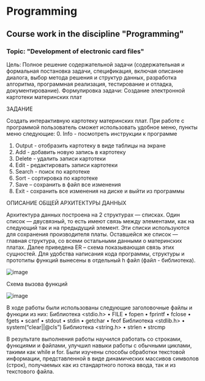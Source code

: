 # Programming

## Course work in the discipline "Programming"
### Topic: "Development of electronic card files"

Цель: Полное решение содержательной задачи (содержательная и формальная постановка задачи, спецификация, включая описание диалога, выбор метода решения и структур данных, разработка алгоритма, программная реализация, тестирование и отладка, документирование). 
Формулировка задачи: Создание электронной картотеки материнских плат

ЗАДАНИЕ

Создать интерактивную картотеку материнских плат. При работе с программой пользователь сможет использовать удобное меню, пункты меню следующие:
0. Info  -  посмотреть инструкции к программе
1. Output  -  отобразить картотеку в виде таблицы на экране
2. Add  -  добавить новую запись в картотеку
3. Delete  - удалить записи картотеки
4. Edit  -  редактировать записи картотеки
5. Search  -  поиск по картотеке
6. Sort  -  сортировка по картотеке
7. Save – сохранить в файл все изменения
8. Exit  -  сохранить все изменения на диске и выйти из программы


ОПИСАНИЕ ОБЩЕЙ АРХИТЕКТУРЫ ДАННЫХ

Архитектура данных построена на 2 структурах — списках. 
Один список — двусвязный, то есть имеют связь между элементами, как на следующий так и на предыдущий элемент. 
Эти списки используются для сохранения производителя платы. 
Оставшейся же список — главная структура, со всеми остальными данными о материнских платах. Далее приведена ER – схема показывающая связь этих сущностей. 
Для удобства написания кода программы, структуры и прототипы функций вынесены в отдельный h файл (файл - библиотека).

![image](https://github.com/user-attachments/assets/e9ee39c1-9845-4c8b-beee-798b835f0bd2)

Схема вызова функций

![image](https://github.com/user-attachments/assets/7538d167-73f2-4360-b016-3207f2e551f7)

В ходе работы были использованы следующие заголовочные файлы и функции из них: 
Библиотека <stdio.h>
• FILE 
• fopen 
• fprintf 
• fclose 
• fgets 
• scanf 
• stdout 
• stdin 
• getchar 
• feof 
Библиотека <stdlib.h>
• system(“clear||@cls”) 
Библиотека <string.h>
• strlen 
• strcmp 

В результате выполнения работы научился работать со строками, функциями и файлами, улучшил навыки работы с обычными циклами, такими как while и for. Были изучены способы обработки текстовой информации, представленной в виде динамических массивов символов (строк), получаемых как из стандартного потока ввода, так и из текстового файла.


